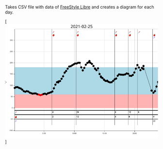 Takes CSV file with data of [FreeStyle Libre](https://www.freestylelibre.de/) and creates a diagram for each day.

[![Sample Diagram](res/sample.png)]

